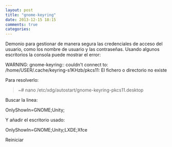```yaml
---
layout: post
title: "gnome-keyring"
date: 2013-12-15 18:15
comments: true
categories: 
---
```

Demonio para gestionar de manera segura las credenciales de acceso del usuario, como los nombre de usuario y las contraseñas. Usando algunos escritorios la consola puede mostrar el error:

WARNING: gnome-keyring:: couldn't connect to: /home/USER/.cache/keyring-s1KHzb/pkcs11: El fichero o directorio no existe

Para resolverlo:

>~# nano /etc/xdg/autostart/gnome-keyring-pkcs11.desktop

Buscar la linea:

OnlyShowIn=GNOME;Unity;

Y añadir el escritorio usado:

OnlyShowIn=GNOME;Unity;LXDE;Xfce

Reiniciar

